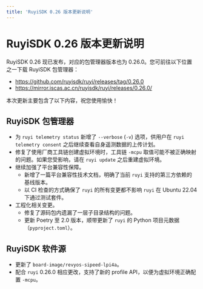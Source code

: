 ```yaml
---
title: 'RuyiSDK 0.26 版本更新说明'
---
```


# RuyiSDK 0.26 版本更新说明

RuyiSDK 0.26 现已发布，对应的包管理器版本也为 0.26.0。您可前往以下位置之一下载 RuyiSDK 包管理器：

* https://github.com/ruyisdk/ruyi/releases/tag/0.26.0
* https://mirror.iscas.ac.cn/ruyisdk/ruyi/releases/0.26.0/

本次更新主要包含了以下内容，祝您使用愉快！

## RuyiSDK 包管理器

* 为 `ruyi telemetry status` 新增了 `--verbose` (`-v`) 选项，供用户在 `ruyi telemetry consent` 之后继续查看自身遥测数据的上传计划。
* 修复了使用厂商工具链创建虚拟环境时，工具链 `-mcpu` 取值可能不被正确映射的问题。如果您受影响，请在 `ruyi update` 之后重建虚拟环境。
* 继续加强了平台兼容性保障。
    * 新增了一篇平台兼容性技术文档，明确了当前 `ruyi` 支持的第三方依赖的基线版本。
    * 以 CI 检查的方式确保了 `ruyi` 的所有变更都不影响 `ruyi` 在 Ubuntu 22.04 下通过测试套件。
* 工程化相关变更。
    * 修复了源码包内遗漏了一层子目录结构的问题。
    * 更新 Poetry 至 2.0 版本，顺带更新了 `ruyi` 的 Python 项目元数据（`pyproject.toml`）。

## RuyiSDK 软件源

* 更新了 `board-image/revyos-sipeed-lpi4a`。
* 配合 `ruyi` 0.26.0 相应更改，支持了新的 profile API，以便为虚拟环境正确配置 `-mcpu`。
